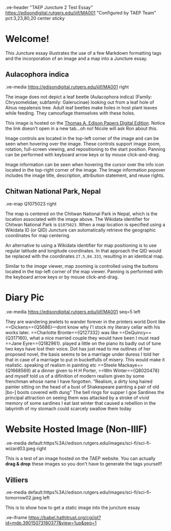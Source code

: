 .ve-header "TAEP Juncture 2 Test Essay" https://edisondigital.rutgers.edu/iiif/MA001 "Configured by TAEP Team" pct:3,23,80,20 center sticky

# Welcome!

This Juncture essay illustrates the use of a few Markdown formatting tags and the incorporation of an image and a map into a Juncture essay.

## Aulacophora indica

.ve-media https://edisondigital.rutgers.edu/iiif/MA001 right

The image does not depict a leaf beetle (Aulacophora indica) (Family: Chrysomelidae; subfamily: Galerucinae) looking out from a leaf hole of Alnus nepalensis tree. Adult leaf beetles make holes in host plant leaves while feeding. They camouflage themselves with these holes.

This image is hosted on the [Thomas A. Edison Papers Digital Edition](https://edisondigital.rutgers.edu/document/MA001). Notice the link doesn't open in a new tab...oh no! Nicole will ask Ron about this. 

Image controls are located in the top-left corner of the image and can be seen when hovering over the image.  These controls support image zoom, rotation, full-screen viewing, and repositioning to the start position.  Panning can be performed with keyboard arrow keys or by mouse click-and-drag.

Image information can be seen when hovering the cursor over the info icon located in the top-right corner of the image.  The Image information popover includes the image title, description, attribution statement, and reuse rights.

## Chitwan National Park, Nepal

.ve-map Q1075023 right

The map is centered on the Chitwan National Park in Nepal, which is the location associated with the image above.  The Wikidata identifier for Chitwan National Park is `Q1075023`.  When a map location is specified using a Wikidata ID (or QID) Juncture can automatically retrieve the geographic coordinates for map centering.

An alternative to using a Wikidata identifier for map positioning is to use regular latitude and longitude coordinates.  In that approach the QID would be replaced with the coordinates `27.5,84.333`, resulting in an identical map.

Similar to the *image* viewer, map zooming is controlled using the buttons located in the top-left corner of the map viewer.  Panning is performed with the keyboard arrow keys or by mouse click-and-drag.

# Diary Pic

.ve-media https://edisondigital.rutgers.edu/iiif/MA001 seq=5 left

They are wandering jewlets to wander forever in the printers world Dont like ==Dickens=={Q5686}—dont know why I'l stock my literary cellar with his works later. ==Charlotte Bronte=={Q127332} was like ==DeQuincy=={Q317160}, what a nice married couple they would have been I must read ==Jane Eyre=={Q182961}. played a little on the piano its badly out of tune two keys have lost their voice. Dot has just read to me outlines of her proposed novel, the basis seems to be a marriage under duress I told her that in case of a marriage to put in bucketfulls of misery. This would make it realistic. speaking of realism in painting etc ==Steele Mackaye=={Q1668569} at a dinner given to H H Porter, ==Wm Winter=={Q8020478} and myself told us of a difinition of modern realism given by some frenchman whose name I have forgotten. "Realism, a dirty long haired painter sitting on the head of a bust of Shakespeare painting a pair of old [bo-] boots covered with dung" The bell rings for supper I goe Sardines the principal attraction on seeing them was attacked by a stroke of vivid memory of some sardines I eat last winter that caused a rebellion in the labyrinth of my stomach could scarcely swallow them today

# Website Hosted Image (Non-IIIF)

.ve-media default:https%3A//edison.rutgers.edu/images/sci-fi/sci-fi-wizard03.jpeg right

This is a test of an image hosted on the TAEP website. You can actually **drag & drop** these images so you don't have to generate the tags yourself!

## Villiers

.ve-media default:https%3A//edison.rutgers.edu/images/sci-fi/sci-fi-tomorrow02.jpeg left

This is to show how to get a static image into the juncture essay

.ve-iframe https://babel.hathitrust.org/cgi/pt?id=mdp.39015073180377&view=1up&seq=1
